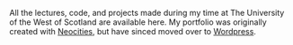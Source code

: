 All the lectures, code, and projects made during my time at The University of the West of Scotland are available here. My portfolio was originally created with [Neocities](https://yuchingho.neocities.org/), but have sinced moved over to [Wordpress](https://yuchingho.com/).
